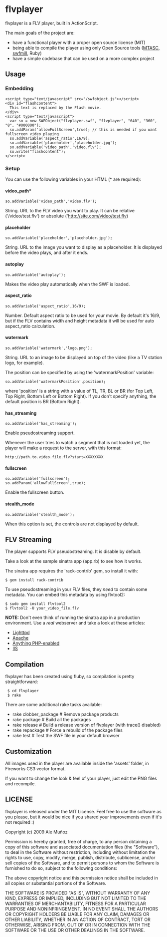 flvplayer
=========

flvplayer is a FLV player, built in ActionScript.

The main goals of the project are:

- have a functional player with a proper open source license (MIT)
- being able to compile the player using only Open Source tools ([MTASC](http://www.mtasc.org/), [swfmill](http://swfmill.org/), Ruby)
- have a simple codebase that can be used on a more complex project


## Usage

### Embedding

    <script type="text/javascript" src="/swfobject.js"></script>
    <div id="flashcontent">
      This text is replaced by the Flash movie.
    </div>
    <script type="text/javascript">
      var so = new SWFObject("flvplayer.swf", "flvplayer", "640", "360", "8", "#000000");
      so.addParam('allowFullScreen',true); // this is needed if you want fullscreen video playing
      so.addVariable('aspect_ratio',16/9);
      so.addVariable('placeholder','placeholder.jpg');
      so.addVariable('video_path','video.flv');
      so.write("flashcontent");
    </script>


### Setup

You can use the following variables in your HTML (* are required):

#### video_path*

    so.addVariable('video_path','video.flv');

String. URL to the FLV video you want to play. It can be relative
('/video/test.flv') or absolute ('http://site.com/video/test.flv)


#### placeholder

    so.addVariable('placeholder','placeholder.jpg');

String. URL to the image you want to display as a placeholder.
It is displayed before the video plays, and after it ends.


#### autoplay

    so.addVariable('autoplay');

Makes the video play automatically when the SWF is loaded.


#### aspect_ratio

    so.addVariable('aspect_ratio',16/9);

Number. Default aspect ratio to be used for your movie. By default it's 16/9,
but if the FLV contains width and height metadata it will be used for auto
aspect_ratio calculation.


#### watermark

    so.addVariable('watermark','logo.png');

String. URL to an image to be displayed on top of the video (like a TV station logo, for example).

The position can be specified by using the 'watermarkPosition' variable:

    so.addVariable('watermarkPosition',position);

where 'position' is a string with a value of TL, TR, BL or BR (for Top Left, Top Right, Bottom Left or Bottom Right). If you don't specify anything, the default position is BR (Bottom Right).


#### has_streaming

    so.addVariable('has_streaming');

Enable pseudostreaming support.

Whenever the user tries to watch a segment that is not loaded yet, the player will make a request to the server, with this format:

    http://path.to.video.file.flv?start=XXXXXXXX


#### fullscreen

    so.addVariable('fullscreen');
    so.addParam('allowFullScreen',true);

Enable the fullscreen button.

#### stealth_mode

    so.addVariable('stealth_mode');

When this option is set, the controls are not displayed by default.

## FLV Streaming

The player supports FLV pseudostreaming. It is disable by default.

Take a look at the sample sinatra app (app.rb) to see how it works.

The sinatra app requires the 'rack-contrib' gem, so install it with:

    $ gem install rack-contrib

To use pseudostreaming in your FLV files, they *need* to contain some
metadata. You can embed this metadata by using flvtool2:

    $ sudo gem install flvtool2
    $ flvtool2 -U your_video_file.flv

**NOTE:** Don't even think of running the sinatra app in a production environment. Use a *real* webserver and take a look at these articles:

- [Lighttpd](http://blog.lighttpd.net/articles/2006/03/09/flv-streaming-with-lighttpd)
- [Apache](http://tperspective.blogspot.com/2009/02/apache-flv-streaming-done-right.html)
- [Anything PHP-enabled](http://richbellamy.com/wiki/Flash_Streaming_to_FlowPlayer_using_only_PHP)
- [IIS](http://flowplayer.org/forum/5/14702)


Compilation
-----------
flvplayer has been created using fluby, so compilation is pretty straightforward:

     $ cd flvplayer
     $ rake

There are some additional rake tasks available:

- rake clobber_package  # Remove package products
- rake package          # Build all the packages
- rake release          # Build a release version of flvplayer (with trace() disabled)
- rake repackage        # Force a rebuild of the package files
- rake test             # Test the SWF file in your default browser


Customization
-------------

All images used in the player are available inside the 'assets' folder, in Fireworks CS3 vector format.

If you want to change the look & feel of your player, just edit the PNG files and recompile.


LICENSE
-------
flvplayer is released under the MIT License. Feel free to use the software
as you please, but it would be nice if you shared your improvements even
if it's not required :)

Copyright (c) 2009 Ale Muñoz

Permission is hereby granted, free of charge, to any person obtaining a copy
of this software and associated documentation files (the "Software"), to deal
in the Software without restriction, including without limitation the rights
to use, copy, modify, merge, publish, distribute, sublicense, and/or sell
copies of the Software, and to permit persons to whom the Software is
furnished to do so, subject to the following conditions:

The above copyright notice and this permission notice shall be included in
all copies or substantial portions of the Software.

THE SOFTWARE IS PROVIDED "AS IS", WITHOUT WARRANTY OF ANY KIND, EXPRESS OR
IMPLIED, INCLUDING BUT NOT LIMITED TO THE WARRANTIES OF MERCHANTABILITY,
FITNESS FOR A PARTICULAR PURPOSE AND NONINFRINGEMENT. IN NO EVENT SHALL THE
AUTHORS OR COPYRIGHT HOLDERS BE LIABLE FOR ANY CLAIM, DAMAGES OR OTHER
LIABILITY, WHETHER IN AN ACTION OF CONTRACT, TORT OR OTHERWISE, ARISING FROM,
OUT OF OR IN CONNECTION WITH THE SOFTWARE OR THE USE OR OTHER DEALINGS IN
THE SOFTWARE.
